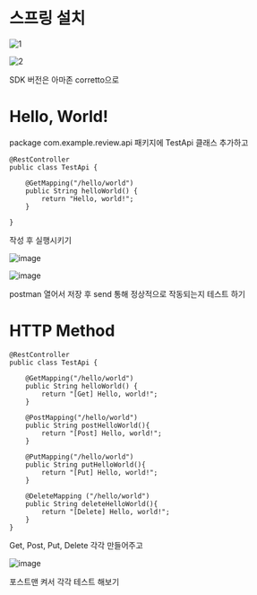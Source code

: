 # 스프링 설치
![1](https://github.com/skcy1515/Programming-Study/assets/140364849/541fca30-6d36-4e90-b5d9-322758dca4bc)

![2](https://github.com/skcy1515/Programming-Study/assets/140364849/d616b9a4-9927-439d-946d-cbb04c8ac0c0)

SDK 버전은 아마존 corretto으로

# Hello, World!
package com.example.review.api 패키지에 TestApi 클래스 추가하고
```
@RestController
public class TestApi {

    @GetMapping("/hello/world")
    public String helloWorld() {
        return "Hello, world!";
    }

}
```
작성 후 실행시키기

![image](https://github.com/user-attachments/assets/08fda58d-34ef-4644-a225-d06a16d67a01)

 ![image](https://github.com/user-attachments/assets/83f22bab-62c8-4b07-9bb6-24ec4e7b6de0)

postman 열어서 저장 후 send 통해 정상적으로 작동되는지 테스트 하기

# HTTP Method
```
@RestController
public class TestApi {

    @GetMapping("/hello/world")
    public String helloWorld() {
        return "[Get] Hello, world!";
    }

    @PostMapping("/hello/world")
    public String postHelloWorld(){
        return "[Post] Hello, world!";
    }

    @PutMapping("/hello/world")
    public String putHelloWorld(){
        return "[Put] Hello, world!";
    }

    @DeleteMapping ("/hello/world")
    public String deleteHelloWorld(){
        return "[Delete] Hello, world!";
    }
}
```
Get, Post, Put, Delete 각각 만들어주고

![image](https://github.com/user-attachments/assets/5f217101-74fe-41ff-8303-ea3529b57265)

포스트맨 켜서 각각 테스트 해보기
